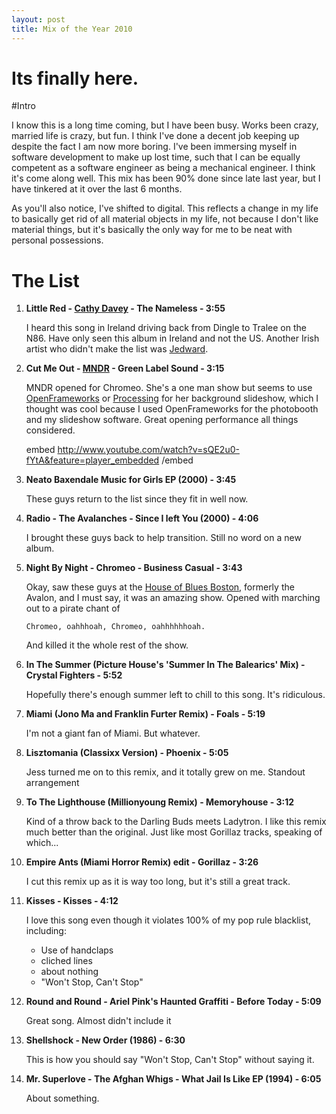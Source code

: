 ```yaml
---
layout: post
title: Mix of the Year 2010
---
```


Its finally here.
=================

#Intro

I know this is a long time coming, but I have been busy.  Works been crazy, 
married life is crazy, but fun.  I think I've done a decent job keeping up 
despite the fact I am now more boring.  I've been immersing myself in software 
development to make up lost time, such that I can be equally competent as a 
software engineer as being a mechanical engineer.  I think it's come along well.
This mix has been 90% done since late last year, but I have tinkered at it over the last
6 months.  

As you'll also notice, I've shifted to digital.  This reflects a change in my life
to basically get rid of all material objects in my life, not because I don't like
material things, but it's basically the only way for me to be neat with personal possessions.

# The List

1.  **Little Red - [Cathy Davey](http://www.myspace.com/cathydavey) - The Nameless - 3:55**

    I heard this song in Ireland driving back from Dingle to Tralee on the N86.
    Have only seen this album in Ireland and not the US.  Another Irish artist who
     didn't make the list was [Jedward](http://www.planetjedward.net/). 

2.  **Cut Me Out - [MNDR](http://mndr.com/) - Green Label Sound - 3:15**

    MNDR opened for Chromeo.  She's a one man show but seems to use [OpenFrameworks](http://www.openframeworks.cc/) 
    or [Processing](http://processing.org/) for her background slideshow, which 
    I thought was cool because I used OpenFrameworks for the photobooth and my 
    slideshow software.  Great opening performance all things considered.
    
    embed http://www.youtube.com/watch?v=sQE2u0-fYtA&feature=player_embedded /embed

3.  **Neato     Baxendale   Music for Girls EP (2000) - 3:45**

    These guys return to the list since they fit in well now.  

4.  **Radio - The Avalanches - Since I left You (2000) - 4:06**

    I brought these guys back to help transition.  Still no word on a new album.

5.  **Night By Night - Chromeo - Business Casual - 3:43**

    Okay, saw these guys at the [House of Blues Boston](http://www.houseofblues.com/venues/clubvenues/boston/), 
    formerly the Avalon, and I must say, it was an amazing show.  Opened with 
    marching out to a pirate chant of 
        
        Chromeo, oahhhoah, Chromeo, oahhhhhhoah.  
        
    And killed it the whole rest of the show.

6.  **In The Summer (Picture House's 'Summer In The Balearics' Mix) - Crystal Fighters - 5:52**

    Hopefully there's enough summer left to chill to this song.  It's ridiculous.

7.  **Miami (Jono Ma and Franklin Furter Remix) - Foals - 5:19**
    
    I'm not a giant fan of Miami.  But whatever.

8.  **Lisztomania (Classixx Version) - Phoenix - 5:05**

    Jess turned me on to this remix, and it totally grew on me.  Standout arrangement

9.  **To The Lighthouse (Millionyoung Remix) - Memoryhouse - 3:12**

    Kind of a throw back to the Darling Buds meets Ladytron.  I like this remix
    much better than the original.  Just like most Gorillaz tracks, speaking of which...

10. **Empire Ants (Miami Horror Remix) edit - Gorillaz - 3:26**

    I cut this remix up as it is way too long, but it's still a great track.

11. **Kisses - Kisses - 4:12**

    I love this song even though it violates 100% of my pop rule blacklist, including:
    
    * Use of handclaps
    * cliched lines
    * about nothing
    * "Won't Stop, Can't Stop"

12. **Round and Round - Ariel Pink's Haunted Graffiti - Before Today - 5:09**
    
    Great song.  Almost didn't include it

13. **Shellshock - New Order (1986) - 6:30**

    This is how you should say "Won't Stop, Can't Stop" without saying it.

14. **Mr. Superlove - The Afghan Whigs - What Jail Is Like EP (1994) - 6:05**

    About something.

